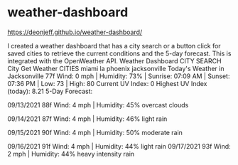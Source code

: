# weather-dashboard

https://deonjeff.github.io/weather-dashboard/



I created a weather dashboard that has a city search or a button click for saved cities to retrieve the current conditions and the 5-day forecast. This is integrated with the OpenWeather API.
 Weather Dashboard 
CITY SEARCH
City
Get Weather
CITIES
miami
la
phoenix
jacksonville
Today's Weather in Jacksonville
77f
Wind: 0 mph | Humidity: 73% | Sunrise: 07:09 AM | Sunset: 07:36 PM | Low: 73 | High: 80
Current UV Index: 0
Highest UV Index (today): 8.21
5-Day Forecast:

09/13/2021
88f
Wind: 4 mph | Humidity: 45%
overcast clouds

09/14/2021
87f
Wind: 4 mph | Humidity: 46%
light rain

09/15/2021
90f
Wind: 4 mph | Humidity: 50%
moderate rain

09/16/2021
91f
Wind: 4 mph | Humidity: 44%
light rain
09/17/2021
93f
Wind: 2 mph | Humidity: 44%
heavy intensity rain